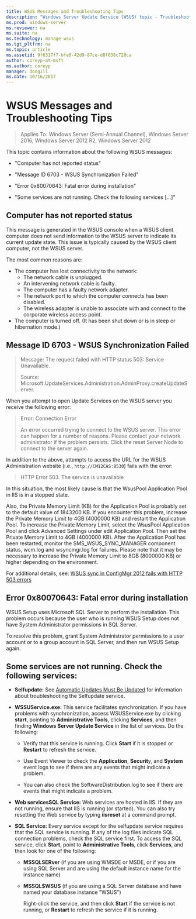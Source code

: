 ```yaml
---
title: WSUS Messages and Troubleshooting Tips
description: "Windows Server Update Service (WSUS) topic - Troubleshoot using WSUS messages"
ms.prod: windows-server
ms.reviewer: na
ms.suite: na
ms.technology: manage-wsus
ms.tgt_pltfrm: na
ms.topic: article
ms.assetid: 9f6317f7-bfe0-42d9-87ce-d8f038c728ca
author: coreyp-at-msft
ms.author: coreyp
manager: dongill
ms.date: 10/16/2017
---
```

# WSUS Messages and Troubleshooting Tips

>Applies To: Windows Server (Semi-Annual Channel), Windows Server 2016, Windows Server 2012 R2, Windows Server 2012

This topic contains information about the following WSUS messages:

-   "Computer has not reported status"

-   "Message ID 6703 - WSUS Synchronization Failed"

-   "Error 0x80070643: Fatal error during installation"

-   "Some services are not running. Check the following services [...]"

## Computer has not reported status
This message is generated in the WSUS console when a WSUS client computer does not send information to the WSUS server to indicate its current update state. This issue is typically caused by the WSUS client computer, not the WSUS server.

The most common reasons are:

-   The computer has lost connectivity to the network:
    -   The network cable is unplugged.
    -   An intervening network cable is faulty.
    -   The computer has a faulty network adapter.
    -   The network port to which the computer connects has been disabled.
    -   The wireless adapter is unable to associate with and connect to  the corporate wireless access point.
-   The computer is turned off. (It has been shut down or is in sleep or hibernation mode.)

## Message ID 6703 - WSUS Synchronization Failed
> Message: The request failed with HTTP status 503: Service Unavailable.
> 
> Source: Microsoft.UpdateServices.Administration.AdminProxy.createUpdateServer.

When you attempt to open Update Services on the WSUS server you receive the following error:

> Error: Connection Error
> 
> An error occurred trying to connect to the WSUS server. This error can happen for a number of reasons. Please contact your network administrator if the problem persists. Click the reset Server Node to connect to the server again.

In addition to the above, attempts to access the URL for the WSUS Administration website (i.e., `http://CM12CAS:8530`) fails with the error:

> HTTP Error 503. The service is unavailable

In this situation, the most likely cause is that the WsusPool Application Pool in IIS is in a stopped state.

Also, the Private Memory Limit (KB) for the Application Pool is probably set to the default value of 1843200 KB. If you encounter this problem, increase the Private Memory Limit to 4GB (4000000 KB) and restart the Application Pool. To increase the Private Memory Limit, select the WsusPool Application Pool and click Advanced Settings under edit Application Pool. Then set the Private Memory Limit to 4GB (4000000 KB). After the Application Pool has been restarted, monitor the SMS_WSUS_SYNC_MANAGER component status, wcm.log and wsyncmgr.log for failures. Please note that it may be necessary to increase the Private Memory Limit to 8GB (8000000 KB) or higher depending on the environment.

For additional details, see: [WSUS sync in ConfigMgr 2012 fails with HTTP 503 errors](https://blogs.technet.com/b/sus/archive/2015/03/23/configmgr-2012-support-tip-wsus-sync-fails-with-http-503-errors.aspx)

## Error 0x80070643: Fatal error during installation
WSUS Setup uses Microsoft SQL Server to perform the installation. This problem occurs because the user who is running WSUS Setup does not have System Administrator permissions in SQL Server.

To resolve this problem, grant System Administrator permissions to a user account or to a group account in SQL Server, and then run WSUS Setup again.

## Some services are not running. Check the following services:

- **Selfupdate:** See [Automatic Updates Must Be Updated](https://technet.microsoft.com/library/cc708554(v=ws.10).aspx) for information about troubleshooting the Selfupdate service.

- **WSSUService.exe:** This service facilitates synchronization. If you have problems with synchronization, access WSUSService.exe by clicking **start**, pointing to **Administrative Tools**, clicking **Services**, and then finding **Windows Server Update Service** in the list of services. Do the following:
    
    -   Verify that this service is running. Click **Start** if it is stopped or **Restart** to refresh the service.
    
    -   Use Event Viewer to check the **Application**, **Securit**y, and **System** event logs to see if there are any events that might indicate a problem.
    
    -   You can also check the SoftwareDistribution.log to see if there are events that might indicate a problem.

- **Web servicesSQL Service:** Web services are hosted in IIS. If they are not running, ensure that IIS is running (or started). You can also try resetting the Web service by typing **iisreset** at a command prompt.

- **SQL Service:** Every service except for the selfupdate service requires that the SQL service is running. If any of the log files indicate SQL connection problems, check the SQL service first. To access the SQL service, click **Start**, point to **Administrative Tools**, click **Services**, and then look for one of the following:
    
  - **MSSQLSERver** (if you are using WMSDE or MSDE, or if you are using SQL Server and are using the default instance name for the instance name)
    
  - **MSSQL$WSUS** (if you are using a SQL Server database and have named your database instance "WSUS")
    
    Right-click the service, and then click **Start** if the service is not running, or **Restart** to refresh the service if it is running.
